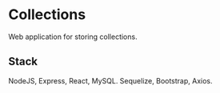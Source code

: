 # Collections
Web application for storing collections.

## Stack
NodeJS, Express, React, MySQL.
Sequelize, Bootstrap, Axios.